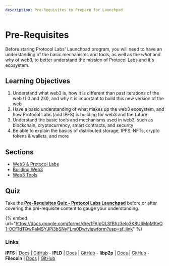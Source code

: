 ```yaml
---
description: Pre-Requisites to Prepare for Launchpad
---
```


# Pre-Requisites

Before staring Protocol Labs' Launchpad program, you will need to have an understanding of the basic mechanisms and tools, as well as the _what_ and _why_ of web3, to better understand the mission of Protocol Labs and it's ecosystem.

## Learning Objectives

1. Understand what web3 is, how it is different than past iterations of the web (1.0 and 2.0), and why it is important to build this new version of the web
2. Have a basic understanding of what makes up the web3 ecosystem, and how Protocol Labs (and IPFS) is building for web3 and the future
3. Understand the basic tools and mechanisms used in web3, such as blockchain, cryptocurrency, smart contracts, and security
4. Be able to explain the basics of distributed storage, IPFS, NFTs, crypto tokens & wallets, and more

## Sections

* [Web3 & Protocol Labs](web3-ipfs.md)
* [Building Web3](building-web3.md)
* [Web3 Tools](web3-tools.md)

## Quiz

Take the [**Pre-Requisites Quiz - Protocol Labs Launchpad**](https://docs.google.com/forms/d/e/1FAIpQLSfBhz3elo3K8U6MpMKeO1-0CfTdTQwPaMSYJPi3bSNyFLm0Dw/viewform?usp=sf\_link) before or after covering the pre-requisite content to gauge your understanding.

{% embed url="https://docs.google.com/forms/d/e/1FAIpQLSfBhz3elo3K8U6MpMKeO1-0CfTdTQwPaMSYJPi3bSNyFLm0Dw/viewform?usp=sf_link" %}

### Links

**IPFS** | [Docs](https://docs.ipfs.io) | [GitHub](https://github.com/ipfs) - **IPLD** | [Docs](https://ipld.io/docs/) | [GitHub](https://github.com/ipld) - **libp2p** | [Docs](https://docs.libp2p.io) | [GitHub](https://github.com/libp2p) - **Filecoin** | [Docs](https://docs.filecoin.io) | [GitHub](https://github.com/filecoin-project)
